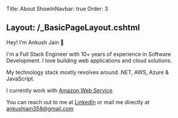 Title: About
ShowInNavbar: true
Order: 3

Layout: /_BasicPageLayout.cshtml
---
Hey! I'm Ankush Jain 👋

I'm a Full Stack Engineer with 10+ years of experience in Software Development. I love building web applications and cloud solutions.

My technology stack mostly revolves around .NET, AWS, Azure & JavaScript.

I currently work with [Amazon Web Service](https://aws.amazon.com/).

You can reach out to me at [LinkedIn](https://www.linkedin.com/in/ankush-jain-developer/) or mail me directly at [ankushjain358@gmail.com](mailto:ankushjain358@gmail.com)


